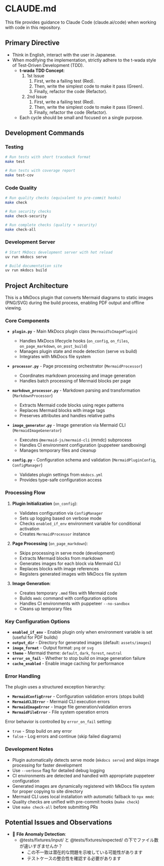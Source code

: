 # CLAUDE.md

This file provides guidance to Claude Code (claude.ai/code) when working with code in this repository.

## Primary Directive

- Think in English, interact with the user in Japanese.
- When modifying the implementation, strictly adhere to the t-wada style of Test-Driven Development (TDD).
  - **t-wada TDD Concept**:
    1. 1st Issue
        1. First, write a failing test (Red).
        2. Then, write the simplest code to make it pass (Green).
        3. Finally, refactor the code (Refactor).
    2. 2nd Issue
        1. First, write a failing test (Red).
        2. Then, write the simplest code to make it pass (Green).
        3. Finally, refactor the code (Refactor).
  - Each cycle should be small and focused on a single purpose.

## Development Commands

### Testing
```bash
# Run tests with short traceback format
make test

# Run tests with coverage report
make test-cov

```

### Code Quality
```bash
# Run quality checks (equivalent to pre-commit hooks)
make check

# Run security checks
make check-security

# Run complete checks (quality + security)
make check-all
```

### Development Server
```bash
# Start MkDocs development server with hot reload
uv run mkdocs serve

# Build documentation site
uv run mkdocs build
```

## Project Architecture

This is a MkDocs plugin that converts Mermaid diagrams to static images (PNG/SVG) during the build process, enabling PDF output and offline viewing.

### Core Components

- **`plugin.py`** - Main MkDocs plugin class (`MermaidToImagePlugin`)
  - Handles MkDocs lifecycle hooks (`on_config`, `on_files`, `on_page_markdown`, `on_post_build`)
  - Manages plugin state and mode detection (serve vs build)
  - Integrates with MkDocs file system

- **`processor.py`** - Page processing orchestrator (`MermaidProcessor`)
  - Coordinates markdown processing and image generation
  - Handles batch processing of Mermaid blocks per page

- **`markdown_processor.py`** - Markdown parsing and transformation (`MarkdownProcessor`)
  - Extracts Mermaid code blocks using regex patterns
  - Replaces Mermaid blocks with image tags
  - Preserves attributes and handles relative paths

- **`image_generator.py`** - Image generation via Mermaid CLI (`MermaidImageGenerator`)
  - Executes `@mermaid-js/mermaid-cli` (mmdc) subprocess
  - Handles CI environment configuration (puppeteer sandboxing)
  - Manages temporary files and cleanup

- **`config.py`** - Configuration schema and validation (`MermaidPluginConfig`, `ConfigManager`)
  - Validates plugin settings from `mkdocs.yml`
  - Provides type-safe configuration access

### Processing Flow

1. **Plugin Initialization** (`on_config`):
   - Validates configuration via `ConfigManager`
   - Sets up logging based on verbose mode
   - Checks `enabled_if_env` environment variable for conditional activation
   - Creates `MermaidProcessor` instance

2. **Page Processing** (`on_page_markdown`):
   - Skips processing in serve mode (development)
   - Extracts Mermaid blocks from markdown
   - Generates images for each block via Mermaid CLI
   - Replaces blocks with image references
   - Registers generated images with MkDocs file system

3. **Image Generation**:
   - Creates temporary `.mmd` files with Mermaid code
   - Builds `mmdc` command with configuration options
   - Handles CI environments with puppeteer `--no-sandbox`
   - Cleans up temporary files

### Key Configuration Options

- **`enabled_if_env`** - Enable plugin only when environment variable is set (useful for PDF builds)
- **`output_dir`** - Directory for generated images (default: `assets/images`)
- **`image_format`** - Output format: `png` or `svg`
- **`theme`** - Mermaid theme: `default`, `dark`, `forest`, `neutral`
- **`error_on_fail`** - Whether to stop build on image generation failure
- **`cache_enabled`** - Enable image caching for performance

### Error Handling

The plugin uses a structured exception hierarchy:
- **`MermaidConfigError`** - Configuration validation errors (stops build)
- **`MermaidCLIError`** - Mermaid CLI execution errors
- **`MermaidImageError`** - Image file generation/validation errors
- **`MermaidFileError`** - File system operation errors

Error behavior is controlled by `error_on_fail` setting:
- `true` - Stop build on any error
- `false` - Log errors and continue (skip failed diagrams)

### Development Notes

- Plugin automatically detects serve mode (`mkdocs serve`) and skips image processing for faster development
- Use `--verbose` flag for detailed debug logging
- CI environments are detected and handled with appropriate puppeteer configuration
- Generated images are dynamically registered with MkDocs file system for proper copying to site directory
- Mermaid CLI uses local installation with automatic fallback to `npx mmdc`
- Quality checks are unified with pre-commit hooks (`make check`)
- Use `make check-all` before submitting PRs

## Potential Issues and Observations

- 🚨 **File Anomaly Detection**:
  - @tests/fixtures/input/ と @tests/fixtures/expected/ の下でファイル数が違いすぎませんか？
    - この不一致は潜在的な問題を示唆している可能性があります
    - テストケースの整合性を確認する必要があります
